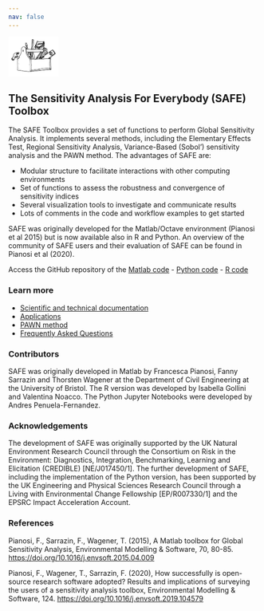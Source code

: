 ```yaml
---
nav: false
---
```


[<img src="drawing2.png" alt="SAFE logo" style="width:20%;" >](./index.md/)

## The Sensitivity Analysis For Everybody (SAFE) Toolbox

The SAFE Toolbox provides a set of functions to perform Global Sensitivity Analysis. 
It implements several methods, including the Elementary Effects Test, Regional Sensitivity Analysis,
Variance-Based (Sobol’) sensitivity analysis and the PAWN method. The advantages of SAFE are:
* Modular structure to facilitate interactions with other computing environments
* Set of functions to assess the robustness and convergence of sensitivity indices
* Several visualization tools to investigate and communicate results
* Lots of comments in the code and workflow examples to get started

SAFE was originally developed for the Matlab/Octave environment (Pianosi et al 2015) 
but is now available also in R and Python. An overview of the community of SAFE users 
and their evaluation of SAFE can be found in Pianosi et al (2020).

Access the GitHub repository of the [Matlab code](https://github.com/SAFEtoolbox/SAFEtoolbox/tree/master/SAFE-matlab/) -
[Python code](https://github.com/SAFEtoolbox/SAFEtoolbox/tree/master/SAFE-python/) -
[R code](https://github.com/SAFEtoolbox/SAFEtoolbox/tree/master/SAFE-R/)

### Learn more

* [Scientific and technical documentation](./Documentation.md/)
* [Applications](./Applications.md/)
* [PAWN method](./Pawn.md/)
* [Frequently Asked Questions](./FAQs.md/)

### Contributors

SAFE was originally developed in Matlab by Francesca Pianosi, Fanny Sarrazin and Thorsten Wagener 
at the Department of Civil Engineering at the University of Bristol. The R version was developed
by Isabella Gollini and Valentina Noacco. The Python Jupyter Notebooks were developed by
Andres Penuela-Fernandez.

### Acknowledgements

The development of SAFE was originally supported by the UK Natural Environment Research Council 
through the Consortium on Risk in the Environment: Diagnostics, Integration, Benchmarking, Learning 
and Elicitation (CREDIBLE) [NE/J017450/1].
The further development of SAFE, including the implementation of the Python version, 
has been supported by the UK Engineering and Physical Sciences Research Council through 
a Living with Environmental Change Fellowship [EP/R007330/1] and the EPSRC Impact Acceleration Account.

<!--
### Install iRONS locally ###
To install iRONS on your computer: [Install iRONS](./Install.md/)
-->

### References ###
Pianosi, F., Sarrazin, F., Wagener, T. (2015), A Matlab toolbox for Global Sensitivity Analysis, Environmental Modelling 
& Software, 70, 80-85. https://doi.org/10.1016/j.envsoft.2015.04.009

Pianosi, F., Wagener, T., Sarrazin, F. (2020), How successfully is open-source research software adopted? Results and implications of surveying the users of a sensitivity analysis toolbox, Environmental Modelling & Software, 124. https://doi.org/10.1016/j.envsoft.2019.104579

<!--
### License
Copyright (C) 2021 Andres Peñuela and Francesca Pianosi. iRONS is released under the [![License: MIT](https://img.shields.io/badge/License-MIT-yellow.svg)](https://opensource.org/licenses/MIT)
-->

<!--&nbsp;
<div class="row">
  <img src="logo-full-colour.png" alt="Uni logo" style="width:20%;" hspace="20"> <img src="EPSRC_logo.png" alt="EPSRC logo" style="width:25%;" hspace="00">
<div >
-->
